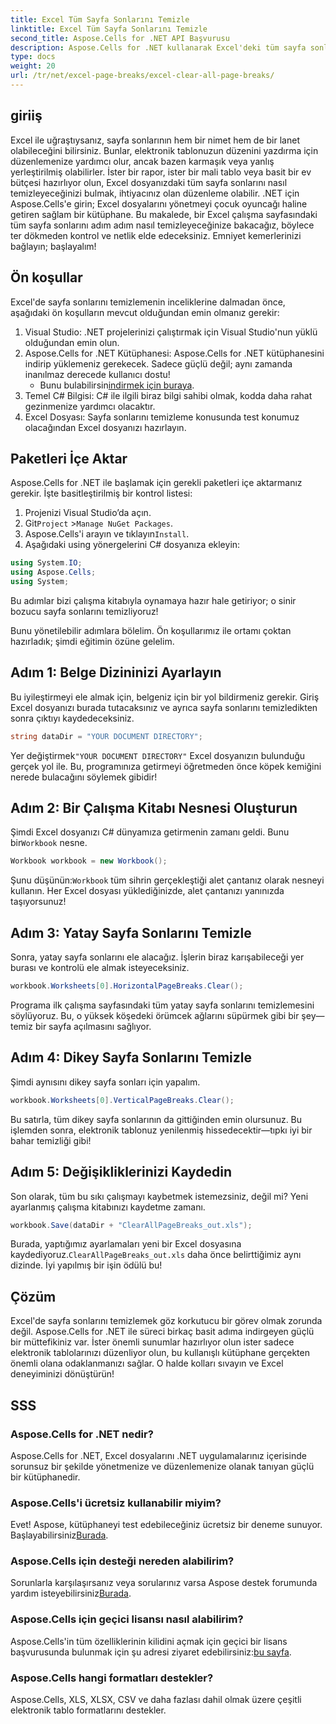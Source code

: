 ```yaml
---
title: Excel Tüm Sayfa Sonlarını Temizle
linktitle: Excel Tüm Sayfa Sonlarını Temizle
second_title: Aspose.Cells for .NET API Başvurusu
description: Aspose.Cells for .NET kullanarak Excel'deki tüm sayfa sonlarını temizlemek için basit bir kılavuz keşfedin. Hızlı sonuçlar için adım adım öğreticimizi izleyin.
type: docs
weight: 20
url: /tr/net/excel-page-breaks/excel-clear-all-page-breaks/
---
```

## giriiş

Excel ile uğraştıysanız, sayfa sonlarının hem bir nimet hem de bir lanet olabileceğini bilirsiniz. Bunlar, elektronik tablonuzun düzenini yazdırma için düzenlemenize yardımcı olur, ancak bazen karmaşık veya yanlış yerleştirilmiş olabilirler. İster bir rapor, ister bir mali tablo veya basit bir ev bütçesi hazırlıyor olun, Excel dosyanızdaki tüm sayfa sonlarını nasıl temizleyeceğinizi bulmak, ihtiyacınız olan düzenleme olabilir. .NET için Aspose.Cells'e girin; Excel dosyalarını yönetmeyi çocuk oyuncağı haline getiren sağlam bir kütüphane. Bu makalede, bir Excel çalışma sayfasındaki tüm sayfa sonlarını adım adım nasıl temizleyeceğinize bakacağız, böylece ter dökmeden kontrol ve netlik elde edeceksiniz. Emniyet kemerlerinizi bağlayın; başlayalım!

## Ön koşullar

Excel'de sayfa sonlarını temizlemenin inceliklerine dalmadan önce, aşağıdaki ön koşulların mevcut olduğundan emin olmanız gerekir:

1. Visual Studio: .NET projelerinizi çalıştırmak için Visual Studio'nun yüklü olduğundan emin olun.
2. Aspose.Cells for .NET Kütüphanesi: Aspose.Cells for .NET kütüphanesini indirip yüklemeniz gerekecek. Sadece güçlü değil; aynı zamanda inanılmaz derecede kullanıcı dostu!
   -  Bunu bulabilirsin[indirmek için buraya](https://releases.aspose.com/cells/net/).
3. Temel C# Bilgisi: C# ile ilgili biraz bilgi sahibi olmak, kodda daha rahat gezinmenize yardımcı olacaktır.
4. Excel Dosyası: Sayfa sonlarını temizleme konusunda test konumuz olacağından Excel dosyanızı hazırlayın.

## Paketleri İçe Aktar

Aspose.Cells for .NET ile başlamak için gerekli paketleri içe aktarmanız gerekir. İşte basitleştirilmiş bir kontrol listesi:

1. Projenizi Visual Studio’da açın.
2.  Git`Project` >`Manage NuGet Packages`.
3.  Aspose.Cells'i arayın ve tıklayın`Install`.
4. Aşağıdaki using yönergelerini C# dosyanıza ekleyin:

```csharp
using System.IO;
using Aspose.Cells;
using System;
```

Bu adımlar bizi çalışma kitabıyla oynamaya hazır hale getiriyor; o sinir bozucu sayfa sonlarını temizliyoruz!

Bunu yönetilebilir adımlara bölelim. Ön koşullarımız ile ortamı çoktan hazırladık; şimdi eğitimin özüne gelelim.

## Adım 1: Belge Dizininizi Ayarlayın

Bu iyileştirmeyi ele almak için, belgeniz için bir yol bildirmeniz gerekir. Giriş Excel dosyanızı burada tutacaksınız ve ayrıca sayfa sonlarını temizledikten sonra çıktıyı kaydedeceksiniz.

```csharp
string dataDir = "YOUR DOCUMENT DIRECTORY";
```
 Yer değiştirmek`"YOUR DOCUMENT DIRECTORY"` Excel dosyanızın bulunduğu gerçek yol ile. Bu, programınıza getirmeyi öğretmeden önce köpek kemiğini nerede bulacağını söylemek gibidir!

## Adım 2: Bir Çalışma Kitabı Nesnesi Oluşturun

 Şimdi Excel dosyanızı C# dünyamıza getirmenin zamanı geldi. Bunu bir`Workbook` nesne.

```csharp
Workbook workbook = new Workbook();
```
 Şunu düşünün:`Workbook` tüm sihrin gerçekleştiği alet çantanız olarak nesneyi kullanın. Her Excel dosyası yüklediğinizde, alet çantanızı yanınızda taşıyorsunuz!

## Adım 3: Yatay Sayfa Sonlarını Temizle

Sonra, yatay sayfa sonlarını ele alacağız. İşlerin biraz karışabileceği yer burası ve kontrolü ele almak isteyeceksiniz.

```csharp
workbook.Worksheets[0].HorizontalPageBreaks.Clear();
```
Programa ilk çalışma sayfasındaki tüm yatay sayfa sonlarını temizlemesini söylüyoruz. Bu, o yüksek köşedeki örümcek ağlarını süpürmek gibi bir şey—temiz bir sayfa açılmasını sağlıyor.

## Adım 4: Dikey Sayfa Sonlarını Temizle

Şimdi aynısını dikey sayfa sonları için yapalım.

```csharp
workbook.Worksheets[0].VerticalPageBreaks.Clear();
```
Bu satırla, tüm dikey sayfa sonlarının da gittiğinden emin olursunuz. Bu işlemden sonra, elektronik tablonuz yenilenmiş hissedecektir—tıpkı iyi bir bahar temizliği gibi!

## Adım 5: Değişikliklerinizi Kaydedin

Son olarak, tüm bu sıkı çalışmayı kaybetmek istemezsiniz, değil mi? Yeni ayarlanmış çalışma kitabınızı kaydetme zamanı.

```csharp
workbook.Save(dataDir + "ClearAllPageBreaks_out.xls");
```
 Burada, yaptığımız ayarlamaları yeni bir Excel dosyasına kaydediyoruz.`ClearAllPageBreaks_out.xls` daha önce belirttiğimiz aynı dizinde. İyi yapılmış bir işin ödülü bu!

## Çözüm

Excel'de sayfa sonlarını temizlemek göz korkutucu bir görev olmak zorunda değil. Aspose.Cells for .NET ile süreci birkaç basit adıma indirgeyen güçlü bir müttefikiniz var. İster önemli sunumlar hazırlıyor olun ister sadece elektronik tablolarınızı düzenliyor olun, bu kullanışlı kütüphane gerçekten önemli olana odaklanmanızı sağlar. O halde kolları sıvayın ve Excel deneyiminizi dönüştürün!

## SSS

### Aspose.Cells for .NET nedir?
Aspose.Cells for .NET, Excel dosyalarını .NET uygulamalarınız içerisinde sorunsuz bir şekilde yönetmenize ve düzenlemenize olanak tanıyan güçlü bir kütüphanedir.

### Aspose.Cells'i ücretsiz kullanabilir miyim?
 Evet! Aspose, kütüphaneyi test edebileceğiniz ücretsiz bir deneme sunuyor. Başlayabilirsiniz[Burada](https://releases.aspose.com/).

### Aspose.Cells için desteği nereden alabilirim?
 Sorunlarla karşılaşırsanız veya sorularınız varsa Aspose destek forumunda yardım isteyebilirsiniz[Burada](https://forum.aspose.com/c/cells/9).

### Aspose.Cells için geçici lisansı nasıl alabilirim?
 Aspose.Cells'in tüm özelliklerinin kilidini açmak için geçici bir lisans başvurusunda bulunmak için şu adresi ziyaret edebilirsiniz:[bu sayfa](https://purchase.aspose.com/temporary-license/).

### Aspose.Cells hangi formatları destekler?
Aspose.Cells, XLS, XLSX, CSV ve daha fazlası dahil olmak üzere çeşitli elektronik tablo formatlarını destekler.